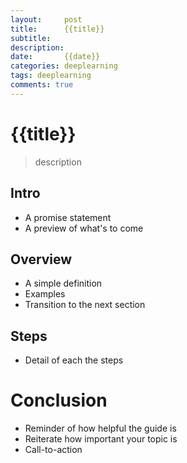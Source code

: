 ```yaml
---
layout:     post
title:      {{title}}
subtitle:   
description: 
date:       {{date}}
categories: deeplearning
tags: deeplearning
comments: true
---
```


# {{title}}

> description

## Intro
* A promise statement
* A preview of what's to come

## Overview
* A simple definition
* Examples
* Transition to the next section

## Steps
* Detail of each the steps

# Conclusion
* Reminder of how helpful the guide is
* Reiterate how important your topic is
* Call-to-action

